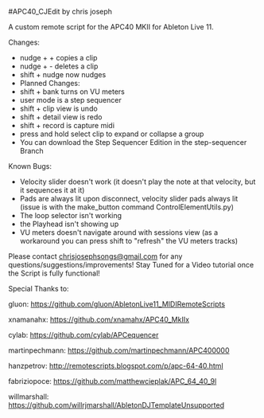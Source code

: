 #APC40_CJEdit
by chris joseph

A custom remote script for the APC40 MKII for Ableton Live 11.

Changes:

- nudge + + copies a clip
- nudge + - deletes a clip
- shift + nudge now nudges
- Planned Changes:
- shift + bank turns on VU meters
- user mode is a step sequencer
- shift + clip view is undo
- shift + detail view is redo
- shift + record is capture midi
- press and hold select clip to expand or collapse a group
- You can download the Step Sequencer Edition in the step-sequencer Branch

Known Bugs:

- Velocity slider doesn't work (it doesn't play the note at that velocity, but it sequences it at it)
- Pads are always lit upon disconnect, velocity slider pads always lit (issue is with the make_button command ControlElementUtils.py)
- The loop selector isn't working
- the Playhead isn't showing up
- VU meters doesn't navigate around with sessions view (as a workaround you can press shift to "refresh" the VU meters tracks) 

Please contact chrisjosephsongs@gmail.com for any questions/suggestions/improvements! Stay Tuned for a Video tutorial once the Script is fully functional! 

Special Thanks to:

gluon: https://github.com/gluon/AbletonLive11_MIDIRemoteScripts

xnamanahx: https://github.com/xnamahx/APC40_MkIIx

cylab: https://github.com/cylab/APCequencer

martinpechmann: https://github.com/martinpechmann/APC400000

hanzpetrov: http://remotescripts.blogspot.com/p/apc-64-40.html

fabriziopoce: https://github.com/matthewcieplak/APC_64_40_9l

willmarshall: https://github.com/willrjmarshall/AbletonDJTemplateUnsupported
